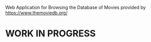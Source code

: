 Web Application for Browsing the Database of Movies provided by https://www.themoviedb.org/

# WORK IN PROGRESS
